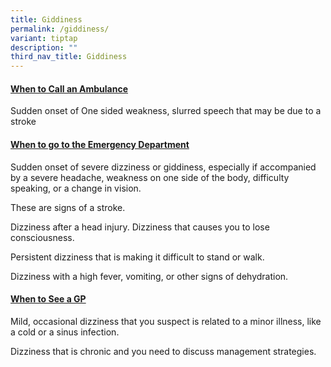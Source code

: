 ```yaml
---
title: Giddiness
permalink: /giddiness/
variant: tiptap
description: ""
third_nav_title: Giddiness
---
```

<h4><strong><u>When to Call an Ambulance</u></strong></h4>
<p></p>
<p>Sudden onset of One sided weakness, slurred speech that may be due to
a stroke</p>
<p></p>
<p></p>
<h4><strong><u>When to go to the Emergency Department</u></strong></h4>
<p></p>
<p>Sudden onset of severe dizziness or giddiness, especially if accompanied
by a severe headache, weakness on one side of the body, difficulty speaking,
or a change in vision.</p>
<p>These are signs of a stroke.</p>
<p></p>
<p>Dizziness after a head injury. Dizziness that causes you to lose consciousness.</p>
<p></p>
<p>Persistent dizziness that is making it difficult to stand or walk.</p>
<p></p>
<p>Dizziness with a high fever, vomiting, or other signs of dehydration.</p>
<p></p>
<h4><strong><u>When to See a GP</u></strong></h4>
<p></p>
<p>Mild, occasional dizziness that you suspect is related to a minor illness,
like a cold or a sinus infection.</p>
<p></p>
<p>Dizziness that is chronic and you need to discuss management strategies.</p>
<p></p>